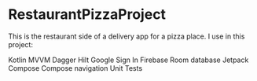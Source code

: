# RestaurantPizzaProject

This is the restaurant side of a delivery app for a pizza place. I use in this project:

Kotlin
MVVM
Dagger Hilt
Google Sign In
Firebase
Room database
Jetpack Compose
Compose navigation
Unit Tests

